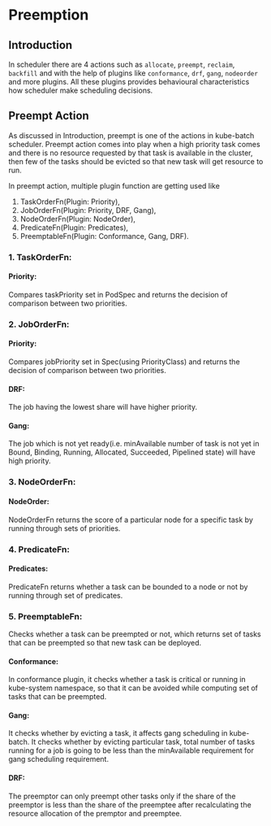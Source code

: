 # Preemption

## Introduction

In scheduler there are 4 actions such as `allocate`, `preempt`, `reclaim`, `backfill` and with the help of 
plugins like `conformance`, `drf`, `gang`, `nodeorder` and more plugins. All these plugins provides
behavioural characteristics how scheduler make scheduling decisions.

## Preempt Action

As discussed in Introduction, preempt is one of the actions in kube-batch scheduler.  Preempt action comes into play
when a high priority task comes and there is no resource requested by that task is available in the cluster,
then few of the tasks should be evicted so that new task will get resource to run.

In preempt action, multiple plugin function are getting used like 

1.  TaskOrderFn(Plugin: Priority), 
2.  JobOrderFn(Plugin: Priority, DRF, Gang), 
3.  NodeOrderFn(Plugin: NodeOrder), 
4.  PredicateFn(Plugin: Predicates), 
5.  PreemptableFn(Plugin: Conformance, Gang, DRF).

### 1. TaskOrderFn:
#### Priority: 
Compares taskPriority set in PodSpec and returns the decision of comparison between two priorities.

### 2. JobOrderFn:
#### Priority:
Compares jobPriority set in Spec(using PriorityClass) and returns the decision of comparison between two priorities.

#### DRF:
The job having the lowest share will have higher priority.

#### Gang:
The job which is not yet ready(i.e. minAvailable number of task is not yet in Bound, Binding, Running, Allocated, Succeeded, Pipelined state) will have high priority.

### 3. NodeOrderFn:
#### NodeOrder:
NodeOrderFn returns the score of a particular node for a specific task by running through sets of priorities.

### 4. PredicateFn:
#### Predicates:
PredicateFn returns whether a task can be bounded to a node or not by running through set of predicates.

### 5. PreemptableFn:
Checks whether a task can be preempted or not, which returns set of tasks that can be preempted so that new task can be deployed.
#### Conformance:
In conformance plugin, it checks whether a task is critical or running in kube-system namespace, so that it can be avoided while computing set of tasks that can be preempted.
#### Gang:
It checks whether by evicting a task, it affects gang scheduling in kube-batch.  It checks whether by evicting particular task,
total number of tasks running for a job is going to be less than the minAvailable requirement for gang scheduling requirement.
#### DRF:
The preemptor can only preempt other tasks only if the share of the preemptor is less than the share of the preemptee after recalculating the resource allocation of the premptor and preemptee.

